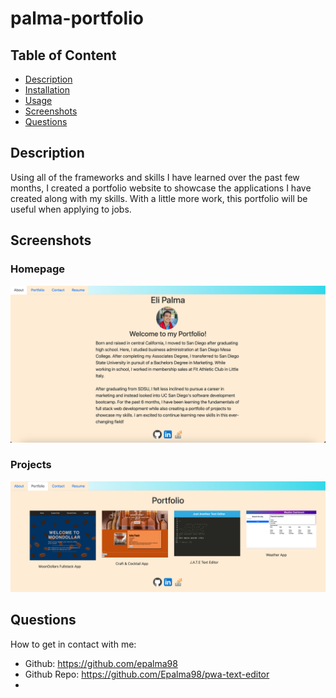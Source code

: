 # palma-portfolio 

## Table of Content
- [Description](#description)
- [Installation](#installation)
- [Usage](#usage)
- [Screenshots](#screenshots)
- [Questions](#questions)

## Description

Using all of the frameworks and skills I have learned over the past few months, I created a portfolio website to showcase the applications I have created along with my skills. With a little more work, this portfolio will be useful when applying to jobs. 


## Screenshots
### Homepage
![Screenshot](/my-react-app/src/assets/portfolio-home.png) 
### Projects
![Screenshot](/my-react-app/src/assets/portfolio-projects.png) 


## Questions
How to get in contact with me:
* Github: https://github.com/epalma98
* Github Repo: https://github.com/Epalma98/pwa-text-editor
* 




